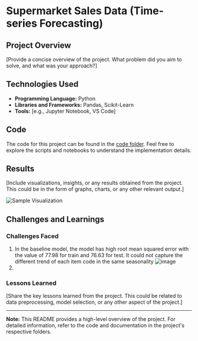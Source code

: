 # Supermarket Sales Data (Time-series Forecasting)

## Project Overview

[Provide a concise overview of the project. What problem did you aim to solve, and what was your approach?]

## Technologies Used

- **Programming Language:** Python
- **Libraries and Frameworks:** Pandas, Scikit-Learn
- **Tools:** [e.g., Jupyter Notebook, VS Code]

## Code

The code for this project can be found in the [code folder](./code). Feel free to explore the scripts and notebooks to understand the implementation details.

## Results

[Include visualizations, insights, or any results obtained from the project. This could be in the form of graphs, charts, or any other relevant output.]

![Sample Visualization](./images/sample_visualization.png)

## Challenges and Learnings

### Challenges Faced

1. In the baseline model, the model has high root mean squared error with the value of 77.98 for train and 76.63 for test. It could not capture the different trend of each item code in the same seasonality
![image](https://github.com/prattapong/Data-Science-Portfolio/assets/124485030/69062919-85f4-43b6-94ce-23af76ce4005)
2. 

### Lessons Learned

[Share the key lessons learned from the project. This could be related to data preprocessing, model selection, or any other aspect of the project.]

---

**Note:** This README provides a high-level overview of the project. For detailed information, refer to the code and documentation in the project's respective folders.
